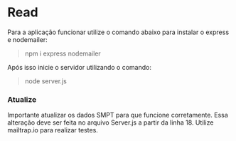 # Read
Para a aplicação funcionar utilize o comando abaixo para instalar o express e nodemailer:
> npm i express nodemailer 



Após isso inicie o servidor utilizando o comando:
> node server.js

### Atualize
Importante atualizar os dados SMPT para que funcione corretamente. 
Essa alteração deve ser feita no arquivo Server.js a partir da linha 18. 
Utilize mailtrap.io para realizar testes.
